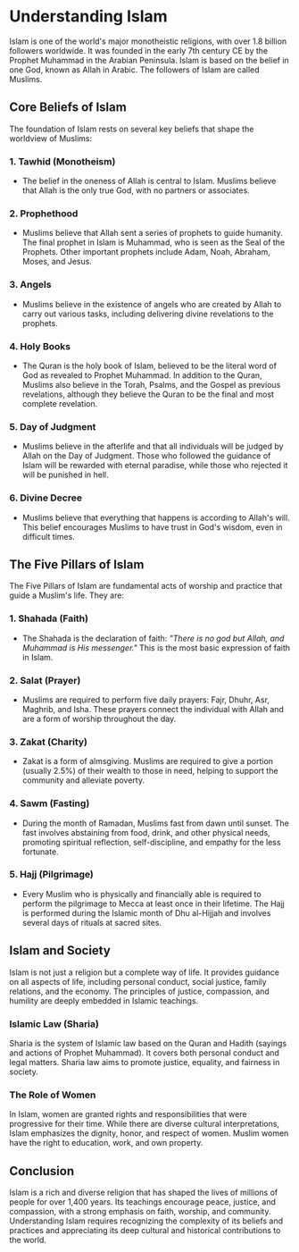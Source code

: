 # Understanding Islam

Islam is one of the world's major monotheistic religions, with over 1.8 billion followers worldwide. It was founded in the early 7th century CE by the Prophet Muhammad in the Arabian Peninsula. Islam is based on the belief in one God, known as Allah in Arabic. The followers of Islam are called Muslims.

## Core Beliefs of Islam

The foundation of Islam rests on several key beliefs that shape the worldview of Muslims:

### 1. **Tawhid (Monotheism)**
   - The belief in the oneness of Allah is central to Islam. Muslims believe that Allah is the only true God, with no partners or associates.
   
### 2. **Prophethood**
   - Muslims believe that Allah sent a series of prophets to guide humanity. The final prophet in Islam is Muhammad, who is seen as the Seal of the Prophets. Other important prophets include Adam, Noah, Abraham, Moses, and Jesus.

### 3. **Angels**
   - Muslims believe in the existence of angels who are created by Allah to carry out various tasks, including delivering divine revelations to the prophets.

### 4. **Holy Books**
   - The Quran is the holy book of Islam, believed to be the literal word of God as revealed to Prophet Muhammad. In addition to the Quran, Muslims also believe in the Torah, Psalms, and the Gospel as previous revelations, although they believe the Quran to be the final and most complete revelation.

### 5. **Day of Judgment**
   - Muslims believe in the afterlife and that all individuals will be judged by Allah on the Day of Judgment. Those who followed the guidance of Islam will be rewarded with eternal paradise, while those who rejected it will be punished in hell.

### 6. **Divine Decree**
   - Muslims believe that everything that happens is according to Allah's will. This belief encourages Muslims to have trust in God's wisdom, even in difficult times.

## The Five Pillars of Islam

The Five Pillars of Islam are fundamental acts of worship and practice that guide a Muslim's life. They are:

### 1. **Shahada (Faith)**
   - The Shahada is the declaration of faith: *"There is no god but Allah, and Muhammad is His messenger."* This is the most basic expression of faith in Islam.

### 2. **Salat (Prayer)**
   - Muslims are required to perform five daily prayers: Fajr, Dhuhr, Asr, Maghrib, and Isha. These prayers connect the individual with Allah and are a form of worship throughout the day.

### 3. **Zakat (Charity)**
   - Zakat is a form of almsgiving. Muslims are required to give a portion (usually 2.5%) of their wealth to those in need, helping to support the community and alleviate poverty.

### 4. **Sawm (Fasting)**
   - During the month of Ramadan, Muslims fast from dawn until sunset. The fast involves abstaining from food, drink, and other physical needs, promoting spiritual reflection, self-discipline, and empathy for the less fortunate.

### 5. **Hajj (Pilgrimage)**
   - Every Muslim who is physically and financially able is required to perform the pilgrimage to Mecca at least once in their lifetime. The Hajj is performed during the Islamic month of Dhu al-Hijjah and involves several days of rituals at sacred sites.

## Islam and Society

Islam is not just a religion but a complete way of life. It provides guidance on all aspects of life, including personal conduct, social justice, family relations, and the economy. The principles of justice, compassion, and humility are deeply embedded in Islamic teachings.

### Islamic Law (Sharia)
Sharia is the system of Islamic law based on the Quran and Hadith (sayings and actions of Prophet Muhammad). It covers both personal conduct and legal matters. Sharia law aims to promote justice, equality, and fairness in society.

### The Role of Women
In Islam, women are granted rights and responsibilities that were progressive for their time. While there are diverse cultural interpretations, Islam emphasizes the dignity, honor, and respect of women. Muslim women have the right to education, work, and own property.

## Conclusion

Islam is a rich and diverse religion that has shaped the lives of millions of people for over 1,400 years. Its teachings encourage peace, justice, and compassion, with a strong emphasis on faith, worship, and community. Understanding Islam requires recognizing the complexity of its beliefs and practices and appreciating its deep cultural and historical contributions to the world.
